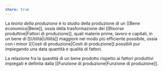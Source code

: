 ```yaml
---
share: true
---
```

La *teoria della produzione* è lo studio della produzione di un [[Bene economico|Bene]], ossia della trasformazione dei [[Risorse produttive|Fattori di produzione]], quali materie prime, lavoro e capitali, in un bene di [[Utilità|Utilità]] maggiore nel modo più efficiente possibile, ossia con i minor [[Costi di produzione|Costi di produzione]] possibili pur impiegando una data quantità e qualità di fattori.

La relazione fra la quantità di un bene prodotto rispetto ai fattori produttivi impiegati è definita dalla [[Funzione di produzione|Funzione di produzione]].